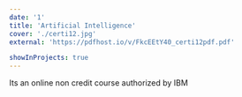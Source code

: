 ```yaml
---
date: '1'
title: 'Artificial Intelligence'
cover: './certi12.jpg'
external: 'https://pdfhost.io/v/FkcEEtY40_certi12pdf.pdf'

showInProjects: true
---
```


Its an online non credit course authorized by IBM